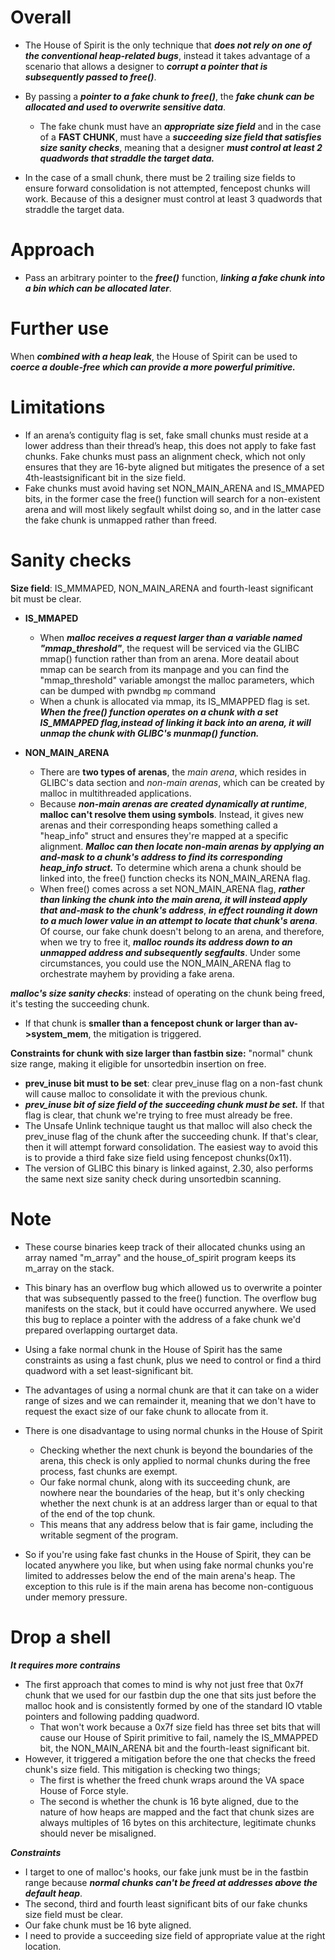 # Overall

- The House of Spirit is the only technique that ***does not rely on one of the conventional heap-related bugs***, instead it takes advantage of a scenario that allows a designer to ***corrupt a pointer that is subsequently passed to free()***.

- By passing a ***pointer to a fake chunk to free()***, the ***fake chunk can be allocated and used to overwrite sensitive data***. 
    - The fake chunk must have an ***appropriate size field*** and in the case of a **FAST CHUNK**, must have a ***succeeding size field that satisfies size sanity checks***, meaning that a designer ***must control at least 2 quadwords that straddle the target data.*** 

- In the case of a small chunk, there must be 2 trailing size fields to ensure forward consolidation is not attempted, fencepost chunks will work. Because of this a designer must control at least 3 quadwords that straddle the target data.

# Approach 

- Pass an arbitrary pointer to the ***free()*** function, ***linking a fake chunk into a bin which can be allocated later***. 

# Further use
When ***combined with a heap leak***, the House of Spirit can be used to ***coerce a double-free which can provide a more powerful primitive.*** 

# Limitations
- If an arena’s contiguity flag is set, fake small chunks must reside at a lower address than their thread’s heap, this does not apply to fake fast chunks. Fake chunks must pass an alignment check, which not only ensures that they are 16-byte aligned but mitigates the presence of a set 4th-leastsignificant bit in the size field. 
- Fake chunks must avoid having set NON_MAIN_ARENA and IS_MMAPED bits, in the former case the free() function will search for a non-existent arena and will most likely segfault whilst doing so, and in the latter case the fake chunk is unmapped rather than freed. 

# Sanity checks
**Size field**: IS_MMMAPED, NON_MAIN_ARENA and fourth-least significant bit must be clear.
- **IS_MMAPED**
    - When ***malloc receives a request larger than a variable named "mmap_threshold"***, the request will be serviced via the GLIBC mmap() function rather than from an arena. More deatail about mmap can be search from its manpage and you can find the "mmap_threshold" variable amongst the malloc parameters, which can be dumped with pwndbg `mp` command
    - When a chunk is allocated via mmap, its IS_MMAPPED flag is set. ***When the free() function operates on a chunk with a set IS_MMAPPED flag,instead of linking it back into an arena, it will unmap the chunk with GLIBC's munmap() function.*** 

- **NON_MAIN_ARENA**
    - There are **two types of arenas**, the *main arena*, which resides in GLIBC's data section and *non-main arenas*, which can be created by malloc in multithreaded applications.
    - Because ***non-main arenas are created dynamically at runtime***, **malloc can't resolve them using symbols**. Instead, it gives new arenas and their corresponding heaps something called a "heap_info" struct and ensures they're mapped at a specific alignment. ***Malloc can then locate non-main arenas by applying an and-mask to a chunk's address to find its corresponding heap_info struct.*** To determine which arena a chunk should be linked into, the free() function checks its NON_MAIN_ARENA flag.
    - When free() comes across a set NON_MAIN_ARENA flag, ***rather than linking the chunk into the main arena, it will instead apply that and-mask to the chunk's address***, ***in effect rounding it down to a much lower value in an attempt to locate that chunk's arena***. Of course, our fake chunk doesn't belong to an arena, and therefore, when we try to free it, ***malloc rounds its address down to an unmapped address and subsequently segfaults***. Under some circumstances, you could use the NON_MAIN_ARENA flag to orchestrate mayhem by providing a fake arena.
    
***malloc's size sanity checks***: instead of operating on the chunk being freed, it's testing the succeeding chunk.
- If that chunk is **smaller than a fencepost chunk or larger than av->system_mem**, the mitigation is triggered.
 
**Constraints for chunk with size larger than fastbin size:** "normal" chunk size range, making it eligible for unsortedbin insertion on free.
- **prev_inuse bit must to be set**:  clear prev_inuse flag on a non-fast chunk will cause malloc to consolidate it with the previous chunk.
- ***prev_inuse bit of size field of the succeeding chunk must be set.*** If that flag is clear, that chunk we're trying to free must already be free.
- The Unsafe Unlink technique taught us that malloc will also check the prev_inuse flag of the chunk after the succeeding chunk. If that's clear, then it will attempt forward consolidation. The easiest way to avoid this is to provide a third fake size field using fencepost chunks(0x11).
- The version of GLIBC this binary is linked against, 2.30, also performs the same next size sanity check during unsortedbin scanning.

# Note

- These course binaries keep track of their allocated chunks using an array named "m_array" and the house_of_spirit program keeps its m_array on the stack.
- This binary has an overflow bug which allowed us to overwrite a pointer that was subsequently passed to the free() function. The overflow bug manifests on the stack, but it could have occurred anywhere. We used this bug to replace a pointer with the address of a fake chunk we'd prepared overlapping ourtarget data.
- Using a fake normal chunk in the House of Spirit has the same constraints as using a fast chunk, plus we need to control or find a third quadword with a set least-significant bit.
- The advantages of using a normal chunk are that it can take on a wider range of sizes and we can remainder it, meaning that we don't have to request the exact size of our fake chunk to allocate from it.
- There is one disadvantage to using normal chunks in the House of Spirit
    - Checking whether the next chunk is beyond the boundaries of the arena, this check is only applied to normal chunks during the free process, fast chunks are exempt.
    - Our fake normal chunk, along with its succeeding chunk, are nowhere near the boundaries of the heap, but it's only checking whether the next chunk is at an address larger than or equal to that of the end of the top chunk.
    - This means that any address below that is fair game, including the writable segment of the program.

- So if you're using fake fast chunks in the House of Spirit, they can be located anywhere you like, but when using fake normal chunks you're limited to addresses below the end of the main arena's heap. The exception to this rule is if the main arena has become non-contiguous under memory pressure.

# Drop a shell
***It requires more contrains***
- The first approach that comes to mind is why not just free that 0x7f chunk that we used for our fastbin dup the one that sits just before the malloc hook and is consistently formed by one of the standard IO vtable pointers and following padding quadword.
    - That won't work because a 0x7f size field has three set bits that will cause our House of Spirit primitive to fail, namely the IS_MMAPPED bit, the NON_MAIN_ARENA bit and the fourth-least significant bit.
- However, it triggered a mitigation before the one that checks the freed chunk's size field. This mitigation is checking two things;
    - The first is whether the freed chunk wraps around the VA space House of Force style.
    - The second is whether the chunk is 16 byte aligned, due to the nature of how heaps are mapped and the fact that chunk sizes are always multiples of 16 bytes on this architecture, legitimate chunks should never be misaligned.

***Constraints***
- I target to one of malloc's hooks, our fake junk must be in the fastbin range because ***normal chunks can't be freed at addresses above the default heap***.
- The second, third and fourth least significant bits of our fake chunks size field must be clear.
- Our fake chunk must be 16 byte aligned.
- I need to provide a succeeding size field of appropriate value at the right location.
